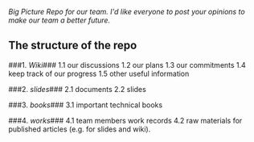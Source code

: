 *Big Picture Repo for our team.*
*I'd like everyone to post your opinions to make our team a better future.*

## The structure of the repo ##

###1. *Wiki*###
    1.1  our discussions
    1.2  our plans
    1.3  our commitments
    1.4  keep track of our progress
    1.5  other useful information

###2. *slides*###
    2.1  documents
    2.2  slides

###3. *books*###
    3.1 important technical books

###4. *works*###
    4.1 team members work records
    4.2 raw materials for published articles (e.g. for slides and wiki).
